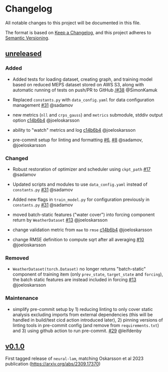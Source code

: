 # Changelog

All notable changes to this project will be documented in this file.

The format is based on [Keep a Changelog](https://keepachangelog.com/en/1.1.0/),
and this project adheres to [Semantic Versioning](https://semver.org/spec/v2.0.0.html).

## [unreleased](https://github.com/joeloskarsson/neural-lam/compare/v0.1.0...HEAD)

### Added
- Added tests for loading dataset, creating graph, and training model based on reduced MEPS dataset stored on AWS S3, along with automatic running of tests on push/PR to GitHub [/#38](https://github.com/mllam/neural-lam/pull/38) @SimonKamuk

- Replaced `constants.py` with `data_config.yaml` for data configuration management
  [\#31](https://github.com/joeloskarsson/neural-lam/pull/31)
  @sadamov

- new metrics (`nll` and `crps_gauss`) and `metrics` submodule, stddiv output option
  [c14b6b4](https://github.com/joeloskarsson/neural-lam/commit/c14b6b4323e6b56f1f18632b6ca8b0d65c3ce36a)
  @joeloskarsson

- ability to "watch" metrics and log
  [c14b6b4](https://github.com/joeloskarsson/neural-lam/commit/c14b6b4323e6b56f1f18632b6ca8b0d65c3ce36a)
  @joeloskarsson

- pre-commit setup for linting and formatting
  [\#6](https://github.com/joeloskarsson/neural-lam/pull/6), [\#8](https://github.com/joeloskarsson/neural-lam/pull/8)
  @sadamov, @joeloskarsson

### Changed

- Robust restoration of optimizer and scheduler using `ckpt_path`
  [\#17](https://github.com/mllam/neural-lam/pull/17)
  @sadamov

- Updated scripts and modules to use `data_config.yaml` instead of `constants.py`
  [\#31](https://github.com/joeloskarsson/neural-lam/pull/31)
  @sadamov

- Added new flags in `train_model.py` for configuration previously in `constants.py`
  [\#31](https://github.com/joeloskarsson/neural-lam/pull/31)
  @sadamov

- moved batch-static features ("water cover") into forcing component return by `WeatherDataset`
  [\#13](https://github.com/joeloskarsson/neural-lam/pull/13)
  @joeloskarsson

- change validation metric from `mae` to `rmse`
  [c14b6b4](https://github.com/joeloskarsson/neural-lam/commit/c14b6b4323e6b56f1f18632b6ca8b0d65c3ce36a)
  @joeloskarsson

- change RMSE definition to compute sqrt after all averaging
  [\#10](https://github.com/joeloskarsson/neural-lam/pull/10)
  @joeloskarsson

### Removed

- `WeatherDataset(torch.Dataset)` no longer returns "batch-static" component of
  training item (only `prev_state`, `target_state` and `forcing`), the batch static features are
  instead included in forcing
  [\#13](https://github.com/joeloskarsson/neural-lam/pull/13)
  @joeloskarsson

### Maintenance

- simplify pre-commit setup by 1) reducing linting to only cover static
  analysis excluding imports from external dependencies (this will be handled
  in build/test cicd action introduced later), 2) pinning versions of linting
  tools in pre-commit config (and remove from `requirements.txt`) and 3) using
  github action to run pre-commit.
  [\#29](https://github.com/mllam/neural-lam/pull/29)
  @leifdenby


## [v0.1.0](https://github.com/joeloskarsson/neural-lam/releases/tag/v0.1.0)

First tagged release of `neural-lam`, matching Oskarsson et al 2023 publication
(<https://arxiv.org/abs/2309.17370>)
